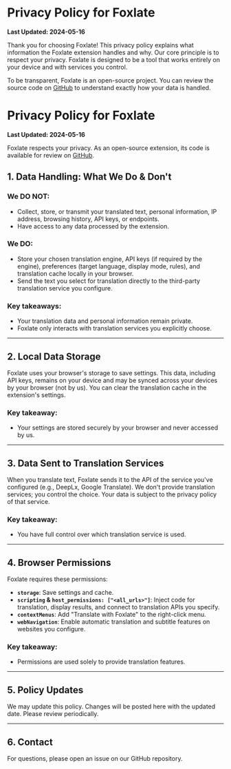 # Privacy Policy for Foxlate

**Last Updated: 2024-05-16**

Thank you for choosing Foxlate! This privacy policy explains what information the Foxlate extension handles and why. Our core principle is to respect your privacy. Foxlate is designed to be a tool that works entirely on your device and with services you control.

To be transparent, Foxlate is an open-source project. You can review the source code on [GitHub](https://github.com/sanniou/foxlate) to understand exactly how your data is handled.
# Privacy Policy for Foxlate

**Last Updated: 2024-05-16**

Foxlate respects your privacy. As an open-source extension, its code is available for review on [GitHub](https://github.com/sanniou/foxlate).

## 1. Data Handling: What We Do & Don't

### We DO NOT:

*   Collect, store, or transmit your translated text, personal information, IP address, browsing history, API keys, or endpoints.
*   Have access to any data processed by the extension.

### We DO:

*   Store your chosen translation engine, API keys (if required by the engine), preferences (target language, display mode, rules), and translation cache locally in your browser.
*   Send the text you select for translation directly to the third-party translation service you configure.

### Key takeaways:

*   Your translation data and personal information remain private.
*   Foxlate only interacts with translation services you explicitly choose.

---

## 2. Local Data Storage

Foxlate uses your browser's storage to save settings. This data, including API keys, remains on your device and may be synced across your devices by your browser (not by us). You can clear the translation cache in the extension's settings.

### Key takeaway:

*   Your settings are stored securely by your browser and never accessed by us.

---

## 3. Data Sent to Translation Services

When you translate text, Foxlate sends it to the API of the service you've configured (e.g., DeepLx, Google Translate). We don't provide translation services; you control the choice. Your data is subject to the privacy policy of that service.

### Key takeaway:

*   You have full control over which translation service is used.

---

## 4. Browser Permissions

Foxlate requires these permissions:

*   **`storage`**: Save settings and cache.
*   **`scripting` & `host_permissions: ["<all_urls>"]`**: Inject code for translation, display results, and connect to translation APIs you specify.
*   **`contextMenus`**: Add "Translate with Foxlate" to the right-click menu.
*   **`webNavigation`**: Enable automatic translation and subtitle features on websites you configure.

### Key takeaway:

*   Permissions are used solely to provide translation features.

---

## 5. Policy Updates

We may update this policy. Changes will be posted here with the updated date. Please review periodically.

---

## 6. Contact

For questions, please open an issue on our GitHub repository.
